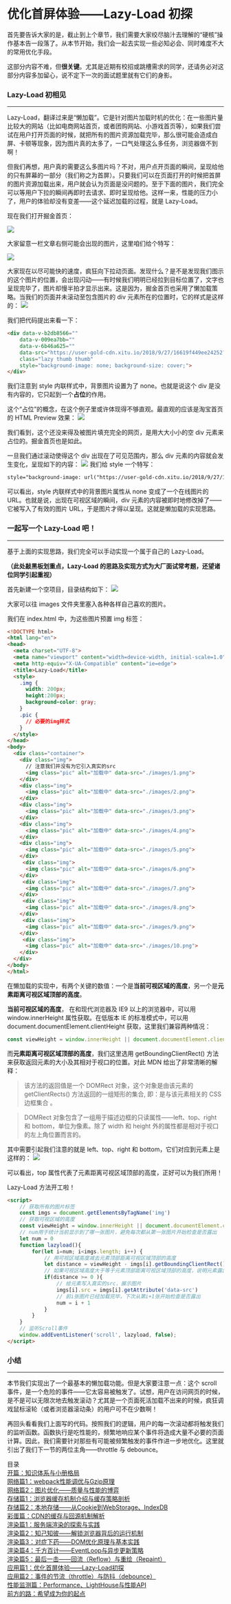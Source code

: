 # 优化首屏体验——Lazy-Load 初探
首先要告诉大家的是，截止到上个章节，我们需要大家绞尽脑汁去理解的“硬核”操作基本告一段落了。从本节开始，我们会一起去实现一些必知必会、同时难度不大的常用优化手段。

这部分内容不难，但**很关键**。尤其是近期有校招或跳槽需求的同学，还请务必对这部分内容多加留心，说不定下一次的面试题里就有它们的身影。

### Lazy-Load 初相见
---
Lazy-Load，翻译过来是“懒加载”。它是针对图片加载时机的优化：在一些图片量比较大的网站（比如电商网站首页，或者团购网站、小游戏首页等），如果我们尝试在用户打开页面的时候，就把所有的图片资源加载完毕，那么很可能会造成白屏、卡顿等现象，因为图片真的太多了，一口气处理这么多任务，浏览器做不到啊！

但我们再想，用户真的需要这么多图片吗？不对，用户点开页面的瞬间，呈现给他的只有屏幕的一部分（我们称之为首屏）。只要我们可以在页面打开的时候把首屏的图片资源加载出来，用户就会认为页面是没问题的。至于下面的图片，我们完全可以等用户下拉的瞬间再即时去请求、即时呈现给他。这样一来，性能的压力小了，用户的体验却没有变差——这个延迟加载的过程，就是 Lazy-Load。

现在我们打开掘金首页：

![](https://img1.yixinfinance.com/wiki/images/16642f37c7f20143)

大家留意一栏文章右侧可能会出现的图片，这里咱们给个特写：

![](https://img1.yixinfinance.com/wiki/images/16642f57149017c9)

大家现在以尽可能快的速度，疯狂向下拉动页面。发现什么？是不是发现我们图示的这个图片的位置，会出现闪动——有时候我们明明已经拉到目标位置了，文字也呈现完毕了，图片却慢半拍才显示出来。这是因为，掘金首页也采用了懒加载策略。当我们的页面并未滚动至包含图片的 div 元素所在的位置时，它的样式是这样的：
![](https://img1.yixinfinance.com/wiki/images/16642f9403b5f320)

我们把代码提出来看一下：
```html
<div data-v-b2db8566="" 
    data-v-009ea7bb="" 
    data-v-6b46a625=""   
    data-src="https://user-gold-cdn.xitu.io/2018/9/27/16619f449ee24252?imageView2/1/w/120/h/120/q/85/format/webp/interlace/1"    
    class="lazy thumb thumb"    
    style="background-image: none; background-size: cover;">  
</div>
```
我们注意到 style 内联样式中，背景图片设置为了 none。也就是说这个 div 是没有内容的，它只起到一个**占位**的作用。

这个“占位”的概念，在这个例子里或许体现得不够直观。最直观的应该是淘宝首页的 HTML Preview 效果：
![](https://img1.yixinfinance.com/wiki/images/1664307daf51a16e)

我们看到，这个还没来得及被图片填充完全的网页，是用大大小小的空 div 元素来占位的。掘金首页也是如此。

一旦我们通过滚动使得这个 div 出现在了可见范围内，那么 div 元素的内容就会发生变化，呈现如下的内容：
![](https://img1.yixinfinance.com/wiki/images/1664300e3f14b7c9)
我们给 style 一个特写：
```html
style="background-image: url("https://user-gold-cdn.xitu.io/2018/9/27/16619f449ee24252?imageView2/1/w/120/h/120/q/85/format/webp/interlace/1"); background-size: cover;"
```
可以看出，style 内联样式中的背景图片属性从 none 变成了一个在线图片的 URL。也就是说，出现在可视区域的瞬间，div 元素的内容被即时地修改掉了——它被写入了有效的图片 URL，于是图片才得以呈现。这就是懒加载的实现思路。

### 一起写一个 Lazy-Load 吧！
---
基于上面的实现思路，我们完全可以手动实现一个属于自己的 Lazy-Load。

**（此处敲黑板划重点，Lazy-Load 的思路及实现方式为大厂面试常考题，还望诸位同学引起重视）**

首先新建一个空项目，目录结构如下：
![](https://img1.yixinfinance.com/wiki/images/1664322fcf90be3e)

大家可以往 images 文件夹里塞入各种各样自己喜欢的图片。

我们在 index.html 中，为这些图片预置 img 标签：
```html
<!DOCTYPE html>
<html lang="en">
<head>
  <meta charset="UTF-8">
  <meta name="viewport" content="width=device-width, initial-scale=1.0">
  <meta http-equiv="X-UA-Compatible" content="ie=edge">
  <title>Lazy-Load</title>
  <style>
    .img {
      width: 200px;
      height:200px;
      background-color: gray;
    }
    .pic {
      // 必要的img样式
    }
  </style>
</head>
<body>
  <div class="container">
    <div class="img">
      // 注意我们并没有为它引入真实的src
      <img class="pic" alt="加载中" data-src="./images/1.png">
    </div>
    <div class="img">
      <img class="pic" alt="加载中" data-src="./images/2.png">
    </div>
    <div class="img">
      <img class="pic" alt="加载中" data-src="./images/3.png">
    </div>
    <div class="img">
      <img class="pic" alt="加载中" data-src="./images/4.png">
    </div>
    <div class="img">
      <img class="pic" alt="加载中" data-src="./images/5.png">
    </div>
     <div class="img">
      <img class="pic" alt="加载中" data-src="./images/6.png">
    </div>
     <div class="img">
      <img class="pic" alt="加载中" data-src="./images/7.png">
    </div>
     <div class="img">
      <img class="pic" alt="加载中" data-src="./images/8.png">
    </div>
     <div class="img">
      <img class="pic" alt="加载中" data-src="./images/9.png">
    </div>
     <div class="img">
      <img class="pic" alt="加载中" data-src="./images/10.png">
    </div>
  </div>
</body>
</html>
```
在懒加载的实现中，有两个关键的数值：一个是**当前可视区域的高度**，另一个是**元素距离可视区域顶部的高度**。

**当前可视区域的高度**， 在和现代浏览器及 IE9 以上的浏览器中，可以用 window.innerHeight 属性获取。在低版本 IE 的标准模式中，可以用 document.documentElement.clientHeight 获取，这里我们兼容两种情况：
```javascript
const viewHeight = window.innerHeight || document.documentElement.clientHeight 
```
而**元素距离可视区域顶部的高度**，我们这里选用 getBoundingClientRect() 方法来获取返回元素的大小及其相对于视口的位置。对此 MDN 给出了非常清晰的解释：

>该方法的返回值是一个 DOMRect 对象，这个对象是由该元素的 getClientRects() 方法返回的一组矩形的集合, 即：是与该元素相关的 CSS 边框集合 。

>DOMRect 对象包含了一组用于描述边框的只读属性——left、top、right 和 bottom，单位为像素。除了 width 和 height 外的属性都是相对于视口的左上角位置而言的。

其中需要引起我们注意的就是 left、top、right 和 bottom，它们对应到元素上是这样的：
![](https://img1.yixinfinance.com/wiki/images/1664360c6ceda200)

可以看出，top 属性代表了元素距离可视区域顶部的高度，正好可以为我们所用！

Lazy-Load 方法开工啦！
```html
<script>
    // 获取所有的图片标签
    const imgs = document.getElementsByTagName('img')
    // 获取可视区域的高度
    const viewHeight = window.innerHeight || document.documentElement.clientHeight
    // num用于统计当前显示到了哪一张图片，避免每次都从第一张图片开始检查是否露出
    let num = 0
    function lazyload(){
        for(let i=num; i<imgs.length; i++) {
            // 用可视区域高度减去元素顶部距离可视区域顶部的高度
            let distance = viewHeight - imgs[i].getBoundingClientRect().top
            // 如果可视区域高度大于等于元素顶部距离可视区域顶部的高度，说明元素露出
            if(distance >= 0 ){
                // 给元素写入真实的src，展示图片
                imgs[i].src = imgs[i].getAttribute('data-src')
                // 前i张图片已经加载完毕，下次从第i+1张开始检查是否露出
                num = i + 1
            }
        }
    }
    // 监听Scroll事件
    window.addEventListener('scroll', lazyload, false);
</script>
```
### 小结
---

本节我们实现出了一个最基本的懒加载功能。但是大家要注意一点：这个 scroll 事件，是一个危险的事件——它太容易被触发了。试想，用户在访问网页的时候，是不是可以无限次地去触发滚动？尤其是一个页面死活加载不出来的时候，疯狂调戏鼠标滚轮（或者浏览器滚动条）的用户可不在少数啊！

再回头看看我们上面写的代码。按照我们的逻辑，用户的每一次滚动都将触发我们的监听函数。函数执行是吃性能的，频繁地响应某个事件将造成大量不必要的页面计算。因此，我们需要针对那些有可能被频繁触发的事件作进一步地优化。这里就引出了我们下一节的两位主角——throttle 与 debounce。

<dl id="catalog" style="font-size:14px;list-style-type:none;">
    <dt>目录</dt>
    <dd style="margin:0;padding:0;"><a href="/技术分享/前端性能优化原理与实践/知识体系与小册格局.md">开篇：知识体系与小册格局</a></dd>
	<dd style="margin:0;padding:0;"><a href="/技术分享/前端性能优化原理与实践/webpack性能调优与Gzip原理.md">网络篇1：webpack性能调优与Gzip原理</a></dd>
	<dd style="margin:0;padding:0;"><a href="/技术分享/前端性能优化原理与实践/图片优化——质量与性能的博弈.md">网络篇2：图片优化——质量与性能的博弈</a></dd>
	<dd style="margin:0;padding:0;"><a href="/技术分享/前端性能优化原理与实践/浏览器缓存机制介绍与缓存策略剖析.md">存储篇1：浏览器缓存机制介绍与缓存策略剖析</a></dd>
    <dd style="margin:0;padding:0;"><a href="/技术分享/前端性能优化原理与实践/本地存储——从Cookie到WebStorage、IndexDB.md">存储篇2：本地存储——从Cookie到WebStorage、IndexDB</a></dd>
    <dd style="margin:0;padding:0;"><a href="/技术分享/前端性能优化原理与实践/CDN的缓存与回源机制解析.md">彩蛋篇：CDN的缓存与回源机制解析</a></dd>
    <dd style="margin:0;padding:0;"><a href="/技术分享/前端性能优化原理与实践/服务端渲染的探索与实践.md">渲染篇1：服务端渲染的探索与实践</a></dd>
    <dd style="margin:0;padding:0;"><a href="/技术分享/前端性能优化原理与实践/知己知彼——解锁浏览器背后的运行机制.md">渲染篇2：知己知彼——解锁浏览器背后的运行机制</a></dd>
    <dd style="margin:0;padding:0;"><a href="/技术分享/前端性能优化原理与实践/对症下药——DOM优化原理与基本实践.md">渲染篇3：对症下药——DOM优化原理与基本实践</a></dd>
    <dd style="margin:0;padding:0;"><a href="/技术分享/前端性能优化原理与实践/千方百计——EventLoop与异步更新策略.md">渲染篇4：千方百计——EventLoop与异步更新策略</a></dd>
    <dd style="margin:0;padding:0;"><a href="/技术分享/前端性能优化原理与实践/最后一击——回流（Reflow）与重绘（Repaint）.md">渲染篇5：最后一击——回流（Reflow）与重绘（Repaint）</a></dd>
    <dd style="margin:0;padding:0;"><a href="/技术分享/前端性能优化原理与实践/优化首屏体验——Lazy-Load初探.md">应用篇1：优化首屏体验——Lazy-Load初探</a></dd>
    <dd style="margin:0;padding:0;"><a href="/技术分享/前端性能优化原理与实践/事件的节流（throttle）与防抖（debounce）.md">应用篇2：事件的节流（throttle）与防抖（debounce）</a></dd>
    <dd style="margin:0;padding:0;"><a href="/技术分享/前端性能优化原理与实践/Performance、ddghtHouse与性能API.md">性能监测篇：Performance、LightHouse与性能API</a></dd>
    <dd style="margin:0;padding:0;"><a href="/技术分享/前端性能优化原理与实践/前方的路：希望成为你的起点.md)">前方的路：希望成为你的起点</a></dd>
</dl>